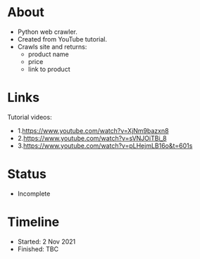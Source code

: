 # About
- Python web crawler. 
- Created from YouTube tutorial.
- Crawls site and returns:
    - product name
    - price
    - link to product

# Links
Tutorial videos:
- 1.https://www.youtube.com/watch?v=XjNm9bazxn8 
- 2.https://www.youtube.com/watch?v=sVNJOiTBi_8 
- 3.https://www.youtube.com/watch?v=pLHejmLB16o&t=601s 

# Status
- Incomplete

# Timeline
- Started: 2 Nov 2021
- Finished: TBC